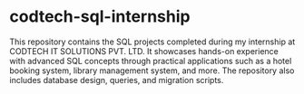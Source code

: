 # codtech-sql-internship
This repository contains the SQL projects completed during my internship at CODTECH IT SOLUTIONS PVT. LTD. It showcases hands-on experience with advanced SQL concepts through practical applications such as a hotel booking system, library management system, and more. The repository also includes database design, queries, and migration scripts.
